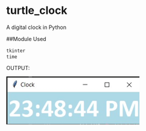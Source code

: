 # turtle_clock

A digital clock in Python

##Module Used
```
tkinter
time
```

OUTPUT:

<img src="images\clock.jpg">